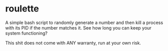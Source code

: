 # roulette

A simple bash script to randomly generate a number and then kill a process with its PID if the number matches it. See how long you can keep your system functioning?

This shit does not come with ANY warranty, run at your own risk.
